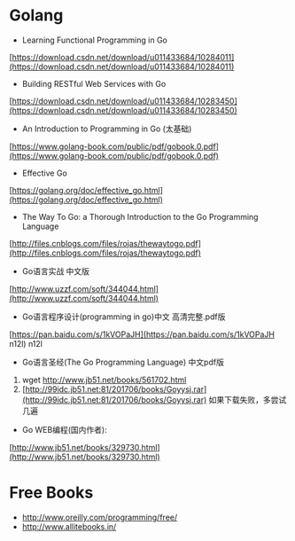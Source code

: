 # Golang

- Learning Functional Programming in Go

[https://download.csdn.net/download/u011433684/10284011](https://download.csdn.net/download/u011433684/10284011)

- Building RESTful Web Services with Go

[https://download.csdn.net/download/u011433684/10283450](https://download.csdn.net/download/u011433684/10283450)

- An Introduction to Programming in Go (太基础)

[https://www.golang-book.com/public/pdf/gobook.0.pdf](https://www.golang-book.com/public/pdf/gobook.0.pdf)

- Effective Go

[https://golang.org/doc/effective_go.html](https://golang.org/doc/effective_go.html)

- The Way To Go: a Thorough Introduction to the Go Programming Language

[http://files.cnblogs.com/files/rojas/thewaytogo.pdf](http://files.cnblogs.com/files/rojas/thewaytogo.pdf)

- Go语言实战 中文版 

[http://www.uzzf.com/soft/344044.html](http://www.uzzf.com/soft/344044.html)

- Go语言程序设计(programming in go)中文 高清完整.pdf版 

[https://pan.baidu.com/s/1kVOPaJH](https://pan.baidu.com/s/1kVOPaJH n12l) n12l

- Go语言圣经(The Go Programming Language) 中文pdf版 

1. wget http://www.jb51.net/books/561702.html
2. [http://99idc.jb51.net:81/201706/books/Goyysj.rar](http://99idc.jb51.net:81/201706/books/Goyysj.rar) 如果下载失败，多尝试几遍

- Go WEB编程(国内作者): 

[http://www.jb51.net/books/329730.html](http://www.jb51.net/books/329730.html)

# Free Books

- http://www.oreilly.com/programming/free/
- http://www.allitebooks.in/

